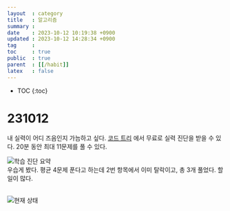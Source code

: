 ```yaml
---
layout  : category
title   : 알고리즘 
summary : 
date    : 2023-10-12 10:19:38 +0900
updated : 2023-10-12 14:28:34 +0900
tag     : 
toc     : true
public  : true
parent  : [[/habit]]
latex   : false
---
```

* TOC
{:toc}

# 231012
내 실력이 어디 즈음인지 가늠하고 싶다. [코드 트리](https://www.codetree.ai/landing/warm-up/0) 에서 무료로 실력 진단을 받을 수 있다. 20분 동안 최대 11문제를 풀 수 있다.

![학습 진단 요약](https://github.com/gaba42/gaba42.github.io/assets/106816837/19031e69-a4c1-4054-90a5-72cd23abc658)  
우습게 봤다. 평균 4문제 푼다고 하는데 2번 항목에서 이미 탈락이고, 총 3개 풀었다. 할 일이 많다.  
<br>

  
![현재 상태](https://github.com/gaba42/gaba42.github.io/assets/106816837/ca46d49c-f790-4237-907c-60172edf3997)





